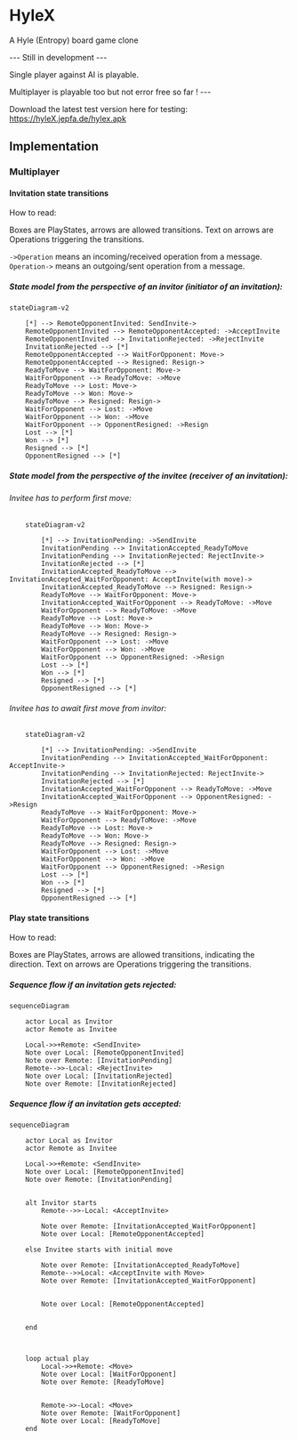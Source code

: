 # HyleX

A Hyle (Entropy) board game clone


--- Still in development ---

Single player against AI is playable.

Multiplayer is playable too but not error free so far ! ---

Download the latest test version here for testing: https://hyleX.jepfa.de/hylex.apk

## Implementation


### Multiplayer

#### Invitation state transitions


How to read:

Boxes are PlayStates, arrows are allowed transitions. Text on arrows are Operations triggering the transitions.

`->Operation` means an incoming/received operation from a message.
`Operation->` means an outgoing/sent operation from a message.

##### State model from the perspective of an invitor (initiator of an invitation):

```mermaid
stateDiagram-v2

    [*] --> RemoteOpponentInvited: SendInvite->
    RemoteOpponentInvited --> RemoteOpponentAccepted: ->AcceptInvite
    RemoteOpponentInvited --> InvitationRejected: ->RejectInvite
    InvitationRejected --> [*]
    RemoteOpponentAccepted --> WaitForOpponent: Move->
    RemoteOpponentAccepted --> Resigned: Resign->
    ReadyToMove --> WaitForOpponent: Move->
    WaitForOpponent --> ReadyToMove: ->Move
    ReadyToMove --> Lost: Move->
    ReadyToMove --> Won: Move->
    ReadyToMove --> Resigned: Resign->
    WaitForOpponent --> Lost: ->Move
    WaitForOpponent --> Won: ->Move
    WaitForOpponent --> OpponentResigned: ->Resign    
    Lost --> [*]
    Won --> [*]
    Resigned --> [*]
    OpponentResigned --> [*]
```


##### State model from the perspective of the invitee (receiver of an invitation):


###### Invitee has to perform first move:

```mermaid
    stateDiagram-v2
    
        [*] --> InvitationPending: ->SendInvite
        InvitationPending --> InvitationAccepted_ReadyToMove
        InvitationPending --> InvitationRejected: RejectInvite->
        InvitationRejected --> [*]
        InvitationAccepted_ReadyToMove --> InvitationAccepted_WaitForOpponent: AcceptInvite(with move)->
        InvitationAccepted_ReadyToMove --> Resigned: Resign->
        ReadyToMove --> WaitForOpponent: Move->
        InvitationAccepted_WaitForOpponent --> ReadyToMove: ->Move
        WaitForOpponent --> ReadyToMove: ->Move
        ReadyToMove --> Lost: Move->
        ReadyToMove --> Won: Move->
        ReadyToMove --> Resigned: Resign->
        WaitForOpponent --> Lost: ->Move
        WaitForOpponent --> Won: ->Move
        WaitForOpponent --> OpponentResigned: ->Resign    
        Lost --> [*]
        Won --> [*]
        Resigned --> [*]
        OpponentResigned --> [*]
```


###### Invitee has to await first move from invitor:

```mermaid
    stateDiagram-v2
    
        [*] --> InvitationPending: ->SendInvite
        InvitationPending --> InvitationAccepted_WaitForOpponent: AcceptInvite->
        InvitationPending --> InvitationRejected: RejectInvite->
        InvitationRejected --> [*]
        InvitationAccepted_WaitForOpponent --> ReadyToMove: ->Move
        InvitationAccepted_WaitForOpponent --> OpponentResigned: ->Resign
        ReadyToMove --> WaitForOpponent: Move->
        WaitForOpponent --> ReadyToMove: ->Move
        ReadyToMove --> Lost: Move->
        ReadyToMove --> Won: Move->
        ReadyToMove --> Resigned: Resign->
        WaitForOpponent --> Lost: ->Move
        WaitForOpponent --> Won: ->Move
        WaitForOpponent --> OpponentResigned: ->Resign    
        Lost --> [*]
        Won --> [*]
        Resigned --> [*]
        OpponentResigned --> [*]
```


#### Play state transitions

How to read:

Boxes are PlayStates, arrows are allowed transitions, indicating the direction. Text on arrows are Operations triggering the transitions.


##### Sequence flow if an invitation gets rejected:

```mermaid
sequenceDiagram

    actor Local as Invitor
    actor Remote as Invitee

    Local->>+Remote: <SendInvite>
    Note over Local: [RemoteOpponentInvited]
    Note over Remote: [InvitationPending]
    Remote-->>-Local: <RejectInvite>
    Note over Local: [InvitationRejected]
    Note over Remote: [InvitationRejected]
```



##### Sequence flow if an invitation gets accepted:

```mermaid
sequenceDiagram

    actor Local as Invitor
    actor Remote as Invitee

    Local->>+Remote: <SendInvite>
    Note over Local: [RemoteOpponentInvited]
    Note over Remote: [InvitationPending]


    alt Invitor starts
        Remote-->>-Local: <AcceptInvite>

        Note over Remote: [InvitationAccepted_WaitForOpponent]
        Note over Local: [RemoteOpponentAccepted]

    else Invitee starts with initial move

        Note over Remote: [InvitationAccepted_ReadyToMove]
        Remote-->>Local: <AcceptInvite with Move>
        Note over Remote: [InvitationAccepted_WaitForOpponent]


        Note over Local: [RemoteOpponentAccepted]
    

    end



    loop actual play
        Local->>+Remote: <Move>
        Note over Local: [WaitForOpponent]
        Note over Remote: [ReadyToMove]


        Remote->>-Local: <Move>
        Note over Remote: [WaitForOpponent]
        Note over Local: [ReadyToMove]
    end

```




